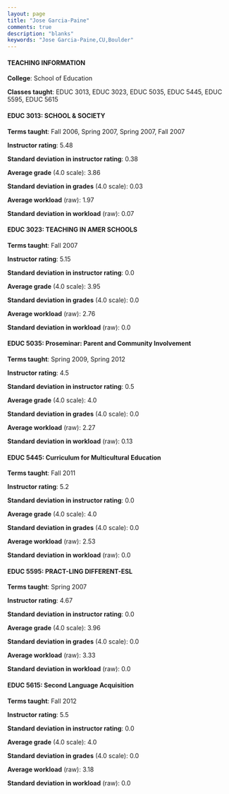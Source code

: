 ```yaml
---
layout: page
title: "Jose Garcia-Paine" 
comments: true
description: "blanks"
keywords: "Jose Garcia-Paine,CU,Boulder"
---
```

<head>
<script src="https://ajax.googleapis.com/ajax/libs/jquery/2.1.3/jquery.min.js"></script>
<script src="https://dl.dropboxusercontent.com/s/pc42nxpaw1ea4o9/highcharts.js?dl=0"></script>
<!-- <script src="../assets/js/highcharts.js"></script> -->
<style type="text/css">@font-face {
	font-family: "Bebas Neue";
	src: url(https://www.filehosting.org/file/details/544349/BebasNeue Regular.otf) format("opentype");
	}
	h1.Bebas { 
		font-family: "Bebas Neue", Verdana, Tahoma;
	}
</style>
</head>
	   
#### TEACHING INFORMATION

**College**: School of Education

**Classes taught**: EDUC 3013, EDUC 3023, EDUC 5035, EDUC 5445, EDUC 5595, EDUC 5615

#### EDUC 3013: SCHOOL & SOCIETY

**Terms taught**: Fall 2006, Spring 2007, Spring 2007, Fall 2007

**Instructor rating**: 5.48

**Standard deviation in instructor rating**: 0.38

**Average grade** (4.0 scale): 3.86

**Standard deviation in grades** (4.0 scale): 0.03

**Average workload** (raw): 1.97

**Standard deviation in workload** (raw): 0.07

#### EDUC 3023: TEACHING IN AMER SCHOOLS

**Terms taught**: Fall 2007

**Instructor rating**: 5.15

**Standard deviation in instructor rating**: 0.0

**Average grade** (4.0 scale): 3.95

**Standard deviation in grades** (4.0 scale): 0.0

**Average workload** (raw): 2.76

**Standard deviation in workload** (raw): 0.0

#### EDUC 5035: Proseminar: Parent and Community Involvement

**Terms taught**: Spring 2009, Spring 2012

**Instructor rating**: 4.5

**Standard deviation in instructor rating**: 0.5

**Average grade** (4.0 scale): 4.0

**Standard deviation in grades** (4.0 scale): 0.0

**Average workload** (raw): 2.27

**Standard deviation in workload** (raw): 0.13

#### EDUC 5445: Curriculum for Multicultural Education

**Terms taught**: Fall 2011

**Instructor rating**: 5.2

**Standard deviation in instructor rating**: 0.0

**Average grade** (4.0 scale): 4.0

**Standard deviation in grades** (4.0 scale): 0.0

**Average workload** (raw): 2.53

**Standard deviation in workload** (raw): 0.0

#### EDUC 5595: PRACT-LING DIFFERENT-ESL

**Terms taught**: Spring 2007

**Instructor rating**: 4.67

**Standard deviation in instructor rating**: 0.0

**Average grade** (4.0 scale): 3.96

**Standard deviation in grades** (4.0 scale): 0.0

**Average workload** (raw): 3.33

**Standard deviation in workload** (raw): 0.0

#### EDUC 5615: Second Language Acquisition

**Terms taught**: Fall 2012

**Instructor rating**: 5.5

**Standard deviation in instructor rating**: 0.0

**Average grade** (4.0 scale): 4.0

**Standard deviation in grades** (4.0 scale): 0.0

**Average workload** (raw): 3.18

**Standard deviation in workload** (raw): 0.0

